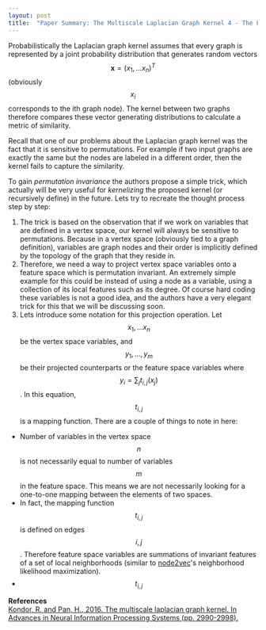 ```yaml
---
layout: post
title:  "Paper Summary: The Multiscale Laplacian Graph Kernel 4 - The Feature Space Laplacian Graph Kernel"
---
```

Probabilistically the Laplacian graph kernel assumes that every graph is represented by a joint probability distribution that generates random vectors $$\mathbf{x} = (x_1,...x_n)^T$$ (obviously $$x_i$$ corresponds to the ith graph node). The kernel between two graphs therefore compares these vector generating distributions to calculate a metric of similarity.

Recall that one of our problems about the Laplacian graph kernel was the fact that it is sensitive to permutations. For example if two input graphs are exactly the same but the nodes are labeled in a different order, then the kernel fails to capture the similarity.

To gain *permutation invariance* the authors propose a simple trick, which actually will be very useful for *kernelizing* the proposed kernel (or recursively define) in the future. Lets try to recreate the thought process step by step:
1. The trick is based on the observation that if we work on variables that are defined in a vertex space, our kernel will always be sensitive to permutations. Because in a vertex space (obviously tied to a graph definition), variables are graph nodes and their order is implicitly defined by the topology of the graph that they reside in.
2. Therefore, we need a way to project vertex space variables onto a feature space which is permutation invariant. An extremely simple example for this could be instead of using a node as a variable, using a collection of its local features such as its degree. Of course hard coding these variables is not a good idea, and the authors have a very elegant trick for this that we will be discussing soon.
3. Lets introduce some notation for this projection operation. Let $$x_1,...x_n$$ be the vertex space variables, and $$y_1,...,y_m$$ be their projected counterparts or the feature space variables where $$y_i = \sum_j t_{i,j}(x_j)$$. In this equation, $$t_{i,j}$$ is a mapping function. There are a couple of things to note in here:
  - Number of variables in the vertex space $$n$$ is not necessarily equal to number of variables $$m$$ in the feature space. This means we are not necessarily looking for a one-to-one mapping between the elements of two spaces.
  - In fact, the mapping function $$t_{i,j}$$ is defined on edges $$i,j$$. Therefore feature space variables are summations of invariant features of a set of local neighborhoods (similar to [node2vec](https://cs.stanford.edu/~jure/pubs/node2vec-kdd16.pdf)'s neighborhood likelihood maximization).
  - $$t_{i,j}$$





**References**  
[Kondor, R. and Pan, H., 2016. The multiscale laplacian graph kernel. In Advances in Neural Information Processing Systems (pp. 2990-2998).](https://papers.nips.cc/paper/6135-the-multiscale-laplacian-graph-kernel.pdf)
